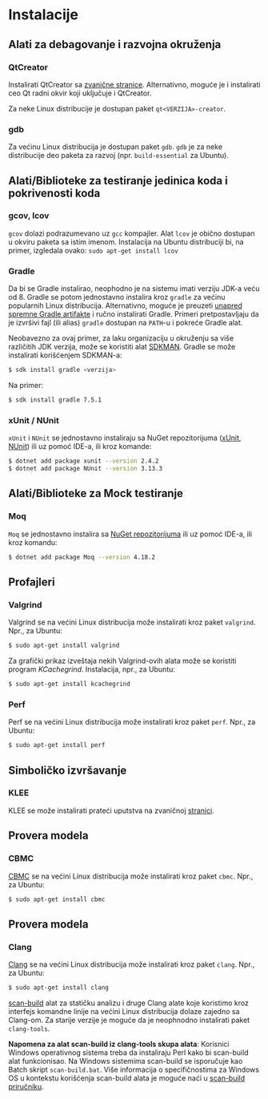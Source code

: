 

# Instalacije
## Alati za debagovanje i razvojna okruženja

### QtCreator

Instalirati QtCreator sa [zvanične stranice](https://www.qt.io/download). Alternativno, moguće je i instalirati ceo Qt radni okvir koji uključuje i QtCreator.

Za neke Linux distribucije je dostupan paket `qt<VERZIJA>-creator`.

### gdb

Za većinu Linux distribucija je dostupan paket `gdb`. `gdb` je za neke distribucije deo paketa za razvoj (npr. `build-essential` za Ubuntu).

## Alati/Biblioteke za testiranje jedinica koda i pokrivenosti koda

### gcov, lcov

`gcov` dolazi podrazumevano uz `gcc` kompajler. Alat `lcov` je obično dostupan u okviru paketa sa istim imenom. Instalacija na Ubuntu distribuciji bi, na primer, izgledala ovako:
```sudo apt-get install lcov```

### Gradle

Da bi se Gradle instalirao, neophodno je na sistemu imati verziju JDK-a veću od 8.  Gradle se potom jednostavno instalira kroz `gradle` za većinu popularnih Linux distribucija. Alternativno, moguće je preuzeti [unapred spremne Gradle artifakte](https://gradle.org/releases) i ručno instalirati Gradle. Primeri pretpostavljaju da je izvršivi fajl (ili alias) `gradle` dostupan na `PATH`-u i pokreće Gradle alat.

Neobavezno za ovaj primer, za laku organizaciju u okruženju sa više različitih JDK verzija, može se koristiti alat [SDKMAN](https://sdkman.io/). Gradle se može instalirati korišćenjem SDKMAN-a: 
```sh
$ sdk install gradle <verzija>
```
Na primer:
```sh
$ sdk install gradle 7.5.1
```
### xUnit / NUnit

`xUnit` i `NUnit` se jednostavno instaliraju sa NuGet repozitorijuma ([xUnit](https://www.nuget.org/packages/xUnit), [NUnit](https://www.nuget.org/packages/xUnit)) ili uz pomoć IDE-a, ili kroz komande:
```sh
$ dotnet add package xunit --version 2.4.2
$ dotnet add package NUnit --version 3.13.3
```
## Alati/Biblioteke za Mock testiranje

### Moq

`Moq` se jednostavno instalira sa [NuGet repozitorijuma](https://www.nuget.org/packages/Moq) ili uz pomoć IDE-a, ili kroz komandu:
```sh
$ dotnet add package Moq --version 4.18.2
```
## Profajleri
### Valgrind

Valgrind se na većini Linux distribucija može instalirati kroz paket `valgrind`. Npr., za Ubuntu:
```sh
$ sudo apt-get install valgrind
```

Za grafički prikaz izveštaja nekih Valgrind-ovih alata može se koristiti program _KCachegrind_. Instalacija, npr., za Ubuntu:
```sh
$ sudo apt-get install kcachegrind
```
### Perf

Perf se na većini Linux distribucija može instalirati kroz paket `perf`. Npr., za Ubuntu:
```sh
$ sudo apt-get install perf
```
## Simboličko izvršavanje

### KLEE

KLEE se može instalirati prateći uputstva na zvaničnoj [stranici](https://klee.github.io/getting-started/).
## Provera modela

### CBMC

[CBMC](https://www.cprover.org/cbmc/) se na većini Linux distribucija može instalirati kroz paket `cbmc`. Npr., za Ubuntu:
```sh
$ sudo apt-get install cbmc
```

## Provera modela

### Clang

[Clang](https://clang.llvm.org/docs/UsersManual.html) se na većini Linux distribucija može instalirati kroz paket `clang`. Npr., za Ubuntu:
```sh
$ sudo apt-get install clang
```

[scan-build](https://clang-analyzer.llvm.org/scan-build.html) alat za statičku analizu i druge Clang alate koje koristimo kroz interfejs komandne linije na većini Linux distribucija dolaze zajedno sa Clang-om. Za starije verzije je moguće da je neophnodno instalirati paket `clang-tools`.

**Napomena za alat scan-build iz clang-tools skupa alata**: Korisnici Windows operativnog sistema treba da instaliraju Perl kako bi scan-build alat funkcionisao. Na Windows sistemima scan-build se isporučuje kao Batch  skript `scan-build.bat`. Više informacija o specifičnostima za Windows OS u kontekstu korišćenja scan-build alata je moguće naći u [scan-build priručniku](https://clang-analyzer.llvm.org/scan-build.html).
